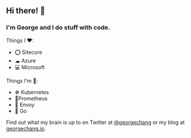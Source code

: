 ## Hi there! 👋

### I'm George and I do stuff with code.

Things I ❤:
- ⭕ Sitecore
- ☁ Azure
- 💻 Microsoft

Things I'm 🔬:
- ☸ Kubernetes
- 🧨Prometheus
- 🛑 Envoy
- 💨 Go

Find out what my brain is up to on Twitter at [@georgechang](https://twitter.com/georgechang) or my blog at [georgechang.io](https://georgechang.io/).
